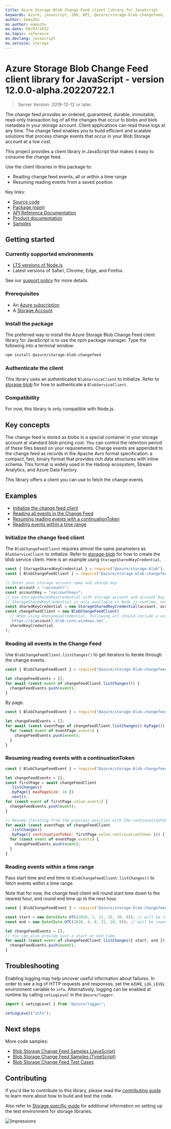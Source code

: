 ```yaml
---
title: Azure Storage Blob Change Feed client library for JavaScript
keywords: Azure, javascript, SDK, API, @azure/storage-blob-changefeed, storage
author: EmmaZhu
ms.author: emmazhu
ms.date: 09/07/2022
ms.topic: reference
ms.devlang: javascript
ms.service: storage
---
```

# Azure Storage Blob Change Feed client library for JavaScript - version 12.0.0-alpha.20220722.1 


> Server Version: 2019-12-12 or later.

The change feed provides an ordered, guaranteed, durable, immutable, read-only transaction log of all the changes that occur to blobs and blob metadata in your storage account. Client applications can read these logs at any time. The change feed enables you to build efficient and scalable solutions that process change events that occur in your Blob Storage account at a low cost.

This project provides a client library in JavaScript that makes it easy to consume the change feed.

Use the client libraries in this package to:

- Reading change feed events, all or within a time range
- Resuming reading events from a saved position

Key links:

- [Source code](https://github.com/Azure/azure-sdk-for-js/tree/main/sdk/storage/storage-blob-changefeed)
- [Package (npm)](https://www.npmjs.com/package/@azure/storage-blob-changefeed/)
- [API Reference Documentation](/javascript/api/@azure/storage-blob-changefeed)
- [Product documentation](/azure/storage/blobs/storage-blob-change-feed)
- [Samples](https://github.com/Azure/azure-sdk-for-js/tree/main/sdk/storage/storage-blob-changefeed/samples)

## Getting started

### Currently supported environments

- [LTS versions of Node.js](https://nodejs.org/about/releases/)
- Latest versions of Safari, Chrome, Edge, and Firefox.

See our [support policy](https://github.com/Azure/azure-sdk-for-js/blob/main/SUPPORT.md) for more details.

### Prerequisites

- An [Azure subscription](https://azure.microsoft.com/free/)
- A [Storage Account](/azure/storage/blobs/storage-quickstart-blobs-portal)

### Install the package

The preferred way to install the Azure Storage Blob Change Feed client library for JavaScript is to use the npm package manager. Type the following into a terminal window:

```bash
npm install @azure/storage-blob-changefeed
```

### Authenticate the client

This library uses an authenticated `BlobServiceClient` to initialize. Refer to [storage-blob](https://github.com/Azure/azure-sdk-for-js/tree/main/sdk/storage/storage-blob#authenticate-the-client) for how to authenticate a `BlobServiceClient`.

### Compatibility

For now, this library is only compatible with Node.js.

## Key concepts

The change feed is stored as blobs in a special container in your storage account at standard blob pricing cost. You can control the retention period of these files based on your requirements. Change events are appended to the change feed as records in the Apache Avro format specification: a compact, fast, binary format that provides rich data structures with inline schema. This format is widely used in the Hadoop ecosystem, Stream Analytics, and Azure Data
Factory.

This library offers a client you can use to fetch the change events.

## Examples

- [Initialize the change feed client](#initialize-the-change-feed-client "Initialize the change feed client")
- [Reading all events in the Change Feed](#reading-all-events-in-the-change-feed "Reading all events in the Change Feed")
- [Resuming reading events with a continuationToken](#resuming-reading-events-with-a-continuationtoken "Resuming reading events with a continuationToken")
- [Reading events within a time range](#reading-events-within-a-time-range "Reading events within a time range")

### Initialize the change feed client

The `BlobChangeFeedClient` requires almost the same parameters as `BlobServiceClient` to initialize. Refer to [storage-blob](https://github.com/Azure/azure-sdk-for-js/tree/main/sdk/storage/storage-blob#create-the-blob-service-client) for how to create the blob service client. Here is an example using `StorageSharedKeyCredential`.

```javascript
const { StorageSharedKeyCredential } = require("@azure/storage-blob");
const { BlobChangeFeedClient } = require("@azure/storage-blob-changefeed");

// Enter your storage account name and shared key
const account = "<account>";
const accountKey = "<accountkey>";
// Use StorageSharedKeyCredential with storage account and account key
// StorageSharedKeyCredential is only available in Node.js runtime, not in browsers
const sharedKeyCredential = new StorageSharedKeyCredential(account, accountKey);
const changeFeedClient = new BlobChangeFeedClient(
  // When using AnonymousCredential, following url should include a valid SAS or support public access
  `https://${account}.blob.core.windows.net`,
  sharedKeyCredential
);
```

### Reading all events in the Change Feed

Use `BlobChangeFeedClient.listChanges()` to get iterators to iterate through the change events.

```javascript
const { BlobChangeFeedEvent } = require("@azure/storage-blob-changefeed");

let changeFeedEvents = [];
for await (const event of changeFeedClient.listChanges()) {
  changeFeedEvents.push(event);
}
```

By page.

```javascript
const { BlobChangeFeedEvent } = require("@azure/storage-blob-changefeed");

let changeFeedEvents = [];
for await (const eventPage of changeFeedClient.listChanges().byPage()) {
  for (const event of eventPage.events) {
    changeFeedEvents.push(event);
  }
}
```

### Resuming reading events with a continuationToken

```javascript
const { BlobChangeFeedEvent } = require("@azure/storage-blob-changefeed");

let changeFeedEvents = [];
const firstPage = await changeFeedClient
  .listChanges()
  .byPage({ maxPageSize: 10 })
  .next();
for (const event of firstPage.value.events) {
  changeFeedEvents.push(event);
}

// Resume iterating from the previous position with the continuationToken.
for await (const eventPage of changeFeedClient
  .listChanges()
  .byPage({ continuationToken: firstPage.value.continuationToken })) {
  for (const event of eventPage.events) {
    changeFeedEvents.push(event);
  }
}
```

### Reading events within a time range

Pass start time and end time to `BlobChangeFeedClient.listChanges()` to fetch events within a time range.

Note that for now, the change feed client will round start time down to the nearest hour, and round end time up to the next hour.

```javascript
const { BlobChangeFeedEvent } = require("@azure/storage-blob-changefeed");

const start = new Date(Date.UTC(2020, 1, 21, 22, 30, 0)); // will be rounded down to 22:00
const end = new Date(Date.UTC(2020, 4, 8, 21, 10, 0)); // will be rounded up to 22:00

let changeFeedEvents = [];
// You can also provide just a start or end time.
for await (const event of changeFeedClient.listChanges({ start, end })) {
  changeFeedEvents.push(event);
}
```

## Troubleshooting

Enabling logging may help uncover useful information about failures. In order to see a log of HTTP requests and responses, set the `AZURE_LOG_LEVEL` environment variable to `info`. Alternatively, logging can be enabled at runtime by calling `setLogLevel` in the `@azure/logger`:

```javascript
import { setLogLevel } from "@azure/logger";

setLogLevel("info");
```

## Next steps

More code samples:

- [Blob Storage Change Feed Samples (JavaScript)](https://github.com/Azure/azure-sdk-for-js/tree/main/sdk/storage/storage-blob-changefeed/samples/v12-beta/javascript)
- [Blob Storage Change Feed Samples (TypeScript)](https://github.com/Azure/azure-sdk-for-js/tree/main/sdk/storage/storage-blob-changefeed/samples/v12-beta/typescript)
- [Blob Storage Change Feed Test Cases](https://github.com/Azure/azure-sdk-for-js/tree/main/sdk/storage/storage-blob-changefeed/test/)

## Contributing

If you'd like to contribute to this library, please read the [contributing guide](https://github.com/Azure/azure-sdk-for-js/blob/main/CONTRIBUTING.md) to learn more about how to build and test the code.

Also refer to [Storage specific guide](https://github.com/Azure/azure-sdk-for-js/blob/main/sdk/storage/CONTRIBUTING.md) for additional information on setting up the test environment for storage libraries.

![Impressions](https://azure-sdk-impressions.azurewebsites.net/api/impressions/azure-sdk-for-js%2Fsdk%2Fstorage%2Fstorage-blob-changefeed%2FREADME.png)

